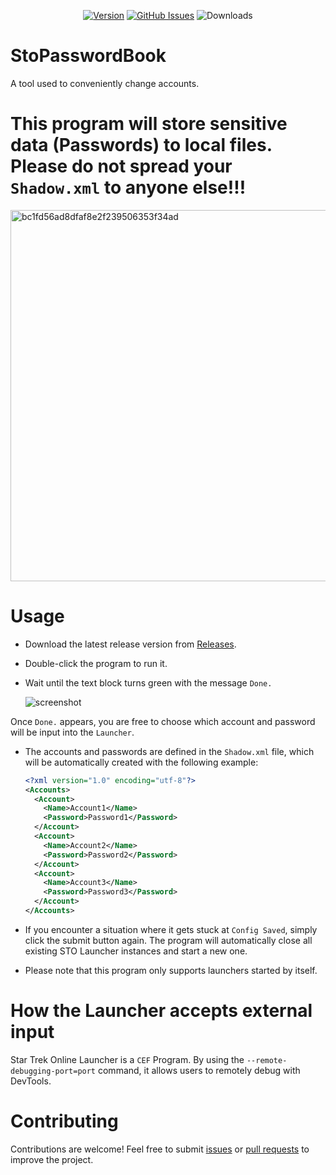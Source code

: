 <div align="center">

[![Version](https://img.shields.io/github/v/release/XKaguya/StoPasswordBook?sort=semver&style=flat-square&color=8DBBE9&label=Version)]()
[![GitHub Issues](https://img.shields.io/github/issues/XKaguya/StoPasswordBook/total?style=flat-square&label=Issues&color=d77982)](https://github.com/XKaguya/StoPasswordBook)
![Downloads](https://img.shields.io/github/downloads/XKaguya/StoPasswordBook/total?style=flat-square&label=Downloads&color=d77982)

</div>

# StoPasswordBook
A tool used to conveniently change accounts.

# This program will store sensitive data (Passwords) to local files. Please do not spread your `Shadow.xml` to anyone else!!!

<img width="594" alt="bc1fd56ad8dfaf8e2f239506353f34ad" src="https://github.com/user-attachments/assets/3b73681f-df1f-4bc7-b8f2-c80e24f617d7">


# Usage

* Download the latest release version from [Releases](https://github.com/XKaguya/StoPasswordBook/releases/latest).
* Double-click the program to run it.
* Wait until the text block turns green with the message `Done.`
  
  ![screenshot](https://github.com/user-attachments/assets/fe4e97a7-7087-4825-8f0d-f073bcd58962)

Once `Done.` appears, you are free to choose which account and password will be input into the `Launcher`.

* The accounts and passwords are defined in the `Shadow.xml` file, which will be automatically created with the following example:
  
  ```xml
  <?xml version="1.0" encoding="utf-8"?>
  <Accounts>
    <Account>
      <Name>Account1</Name>
      <Password>Password1</Password>
    </Account>
    <Account>
      <Name>Account2</Name>
      <Password>Password2</Password>
    </Account>
    <Account>
      <Name>Account3</Name>
      <Password>Password3</Password>
    </Account>
  </Accounts>
  ```

* If you encounter a situation where it gets stuck at `Config Saved`, simply click the submit button again. The program will automatically close all existing STO Launcher instances and start a new one.
* Please note that this program only supports launchers started by itself.

# How the Launcher accepts external input
Star Trek Online Launcher is a `CEF` Program. By using the `--remote-debugging-port=port` command, it allows users to remotely debug with DevTools.

# Contributing
Contributions are welcome! Feel free to submit [issues](https://github.com/XKaguya/StoPasswordBook/issues) or [pull requests](https://github.com/XKaguya/StoPasswordBook/pulls) to improve the project.
